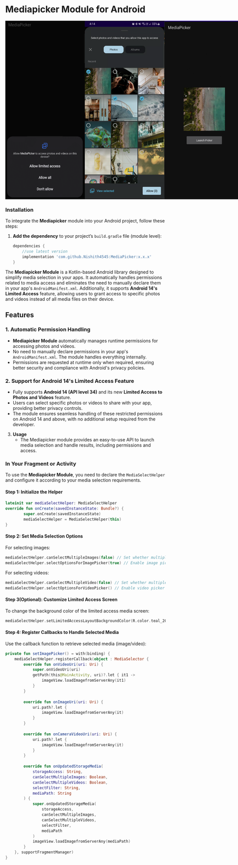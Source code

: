# Mediapicker Module for Android

<div style="display: flex; justify-content: space-between;">
<img src="image_2024_11_28T10_43_23_770Z.png" alt="MediaPicker Screenshot" width="250"/>
<img src="image_2024_11_28T10_44_04_760Z.png" alt="MediaPicker Screenshot" width="250"/>
<img src="image_2024_11_28T10_45_10_636Z.png" alt="MediaPicker Screenshot" width="250"/>
<img src="image_2024_11_29T06_49_35_406Z.png" alt="MediaPicker Screenshot" width="250"/>

</div>

### Installation

To integrate the **Mediapicker** module into your Android project, follow these steps:

1. **Add the dependency** to your project’s `build.gradle` file (module level):

   ```gradle
   dependencies {
       //use latest version
       implementation 'com.github.Nishith4545:MediaPicker:x.x.x'
   }
   
The **Mediapicker Module** is a Kotlin-based Android library designed to simplify media selection in your apps. It automatically handles permissions related to media access and eliminates the need to manually declare them in your app's `AndroidManifest.xml`. Additionally, it supports **Android 14's Limited Access** feature, allowing users to grant access to specific photos and videos instead of all media files on their device.

## Features

### 1. **Automatic Permission Handling**
   - **Mediapicker Module** automatically manages runtime permissions for accessing photos and videos.
   - No need to manually declare permissions in your app's `AndroidManifest.xml`. The module handles everything internally.
   - Permissions are requested at runtime only when required, ensuring better security and compliance with Android's privacy policies.

### 2. **Support for Android 14's Limited Access Feature**
   - Fully supports **Android 14 (API level 34)** and its new **Limited Access to Photos and Videos** feature.
   - Users can select specific photos or videos to share with your app, providing better privacy controls.
   - The module ensures seamless handling of these restricted permissions on Android 14 and above, with no additional setup required from the developer.

3. **Usage**
   - The Mediapicker module provides an easy-to-use API to launch media selection and handle results, including permissions and access.

### In Your Fragment or Activity

To use the **Mediapicker Module**, you need to declare the `MediaSelectHelper` and configure it according to your media selection requirements.

#### Step 1: Initialize the Helper

```kotlin
lateinit var mediaSelectHelper: MediaSelectHelper
override fun onCreate(savedInstanceState: Bundle?) {
        super.onCreate(savedInstanceState)
        mediaSelectHelper = MediaSelectHelper(this)
}
```

#### Step 2: Set Media Selection Options
For selecting images:
```kotlin
mediaSelectHelper.canSelectMultipleImages(false) // Set whether multiple images can be selected
mediaSelectHelper.selectOptionsForImagePicker(true) // Enable image picker options
```
For selecting videos:
```kotlin
mediaSelectHelper.canSelectMultipleVideo(false) // Set whether multiple videos can be selected
mediaSelectHelper.selectOptionsForVideoPicker() // Enable video picker options
```

#### Step 3(Optional): Customize Limited Access Screen
To change the background color of the limited access media screen:
```kotlin
mediaSelectHelper.setLimitedAccessLayoutBackgroundColor(R.color.teal_200)
```

#### Step 4: Register Callbacks to Handle Selected Media
Use the callback function to retrieve selected media (image/video):
```kotlin
private fun setImagePicker() = with(binding) {
    mediaSelectHelper.registerCallback(object : MediaSelector {
        override fun onVideoUri(uri: Uri) {
            super.onVideoUri(uri)
            getPath(this@MainActivity, uri)?.let { it1 ->
                imageView.loadImagefromServerAny(it1)
            }
        }

        override fun onImageUri(uri: Uri) {
            uri.path?.let {
                imageView.loadImagefromServerAny(it)
            }
        }

        override fun onCameraVideoUri(uri: Uri) {
            uri.path?.let {
                imageView.loadImagefromServerAny(it)
            }
        }

        override fun onUpdatedStorageMedia(
            storageAccess: String,
            canSelectMultipleImages: Boolean,
            canSelectMultipleVideos: Boolean,
            selectFilter: String,
            mediaPath: String
        ) {
            super.onUpdatedStorageMedia(
                storageAccess,
                canSelectMultipleImages,
                canSelectMultipleVideos,
                selectFilter,
                mediaPath
            )
            imageView.loadImagefromServerAny(mediaPath)
        }
    }, supportFragmentManager)
}
```
